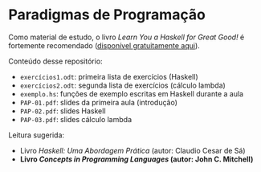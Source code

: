 # Paradigmas de Programação

Como material de estudo, o livro _Learn You a Haskell for Great Good!_ é fortemente recomendado ([disponível gratuitamente aqui](http://learnyouahaskell.com/chapters)).

Conteúdo desse repositório:
* `exercícios1.odt`: primeira lista de exercícios (Haskell)
* `exercícios2.odt`: segunda lista de exercícios (cálculo lambda)
* `exemplo.hs`: funções de exemplo escritas em Haskell durante a aula
* `PAP-01.pdf`: slides da primeira aula (introdução)
* `PAP-02.pdf`: slides Haskell
* `PAP-03.pdf`: slides cálculo lambda

Leitura sugerida:
* Livro _Haskell: Uma Abordagem Prática_ (autor: Claudio Cesar de Sá)
* **Livro _Concepts in Programming Languages_ (autor: John C. Mitchell)**

